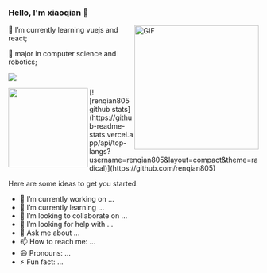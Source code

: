 ### Hello, I'm xiaoqian 👋  

<img align="right" alt="GIF" width="250px" src="https://i.pinimg.com/originals/e4/26/70/e426702edf874b181aced1e2fa5c6cde.gif" />

🌱 I’m currently learning vuejs and react;

💼 major in computer science and robotics;

![](https://komarev.com/ghpvc/?username=xiaoqian29)

<img align="left" height="160px" src="https://github-readme-stats.vercel.app/api?username=xiaoqian29&show_icons=true&theme=dracula" />
[![renqian805 github stats](https://github-readme-stats.vercel.app/api/top-langs?username=renqian805&layout=compact&theme=radical)](https://github.com/renqian805)

Here are some ideas to get you started:

- 🔭 I’m currently working on ...
- 🌱 I’m currently learning ...
- 👯 I’m looking to collaborate on ...
- 🤔 I’m looking for help with ...
- 💬 Ask me about ...
- 📫 How to reach me: ...
- 😄 Pronouns: ...
- ⚡ Fun fact: ...
